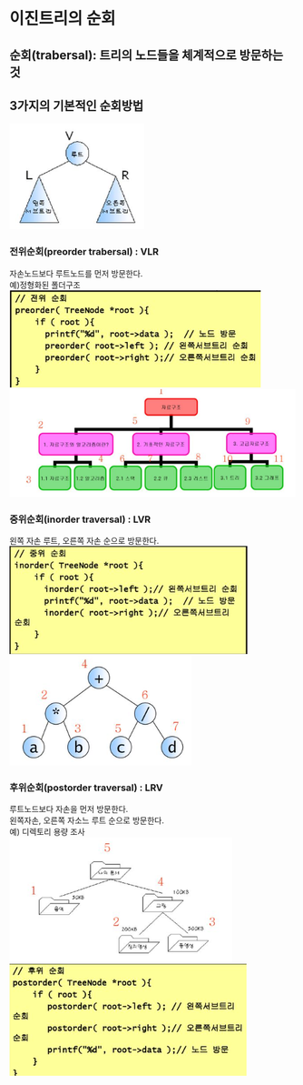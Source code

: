 # 이진트리의 순회

## 순회(trabersal): 트리의 노드들을 체계적으로 방문하는 것

## 3가지의 기본적인 순회방법
![img_2.png](img_2.png)
### 전위순회(preorder trabersal) : VLR
자손노드보다 루트노드를 먼저 방문한다.\
예)정형화된 폴더구조
![img_3.png](img_3.png)
![img_4.png](img_4.png)
### 중위순회(inorder traversal) : LVR
왼쪽 자손 루트, 오른쪽 자손 순으로 방문한다.
![img_5.png](img_5.png)
![img_6.png](img_6.png)
### 후위순회(postorder traversal) : LRV
루트노드보다 자손을 먼저 방문한다.\
왼쪽자손, 오른쪽 자소느 루트 순으로 방문한다.\
예) 디렉토리 용량 조사
![img.png](img.png)
![img_1.png](img_1.png)